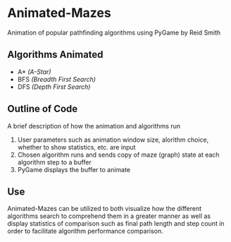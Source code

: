 # Animated-Mazes
Animation of popular pathfinding algorithms using PyGame by Reid Smith


## Algorithms Animated
- A* _(A-Star)_
- BFS _(Breadth First Search)_
- DFS _(Depth First Search)_

## Outline of Code
A brief description of how the animation and algorithms run

1. User parameters such as animation window size, alorithm choice, whether to show statistics, etc. are input
2. Chosen algorithm runs and sends copy of maze (graph) state at each algorithm step to a buffer
3. PyGame displays the buffer to animate

## Use

Animated-Mazes can be utilized to both visualize how the different algorithms search to comprehend them in a greater manner as well as display statistics of comparison such as final path length and step count in order to facilitate algorithm performance comparison.
